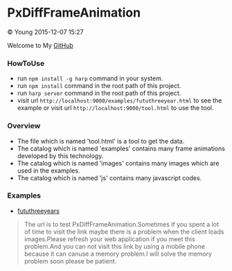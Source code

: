 # PxDiffFrameAnimation

&copy; Young 2015-12-07 15:27

Welcome to My [GitHub](https://github.com/newbieYoung)

### HowToUse

+ run `npm install -g harp` command in your system.
+ run `npm install` command in the root path of this project.
+ run `harp server` command in the root path of this project.
+ visit url `http://localhost:9000/examples/fututhreeyear.html` to see the example or visit url `http://localhost:9000/tool.html` to use the tool.

### Overview

+ The file which is named 'tool.html' is a tool to get the data.
+ The catalog which is named 'examples' contains many frame animations developed by this technology.
+ The catalog which is named 'images' contains many images which are used in the examples.
+ The catalog which is named 'js' contains many javascript codes.

### Examples

+ [fututhreeyears](http://newbieyoung.github.io/examples/fututhreeyear.html)

> The url is to test PxDiffFrameAnimation.Sometimes if you spent a lot of time to visit the link maybe there is a problem when the client loads images.Please refresh your web application if you meet this problem.And you can not visit this link by using a mobile phone because it can canuse a memory problem.I will solve the memory problem soon please be patient.

